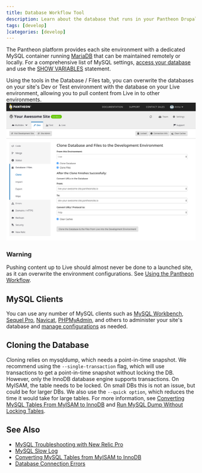 ```yaml
---
title: Database Workflow Tool
description: Learn about the database that runs in your Pantheon Drupal or WordPress site.
tags: [develop]
]categories: [develop]
---
```

The Pantheon platform provides each site environment with a dedicated MySQL container running [MariaDB](http://en.wikipedia.org/wiki/MariaDB) that can be maintained remotely or locally. For a comprehensive list of MySQL settings, [access your database](/docs/mysql-access/#database-connection-information) and use the [SHOW VARIABLES](http://dev.mysql.com/doc/refman/5.0/en/show-variables.html) statement.

Using the tools in the Database / Files tab, you can overwrite the databases on your site's Dev or Test environment with the database on your Live environment, allowing you to pull content from Live in to other environments.
![Workflow Tool](/source/docs/assets/images/dashboard/interface-workflow-tool.png)
<div class="alert alert-danger"><h3 class="info">Warning</h3>
<p>Pushing content up to Live should almost never be done to a launched site, as it can overwrite the environment configurations. See <a href="/docs/pantheon-workflow/">Using the Pantheon Workflow</a>. </p></div>

## MySQL Clients
You can use any number of MySQL clients such as [MySQL Workbench](http://dev.mysql.com/downloads/tools/workbench/), [Sequel Pro](http://www.sequelpro.com/download), [Navicat](http://www.navicat.com/download), [PHPMyAdmin](https://www.phpmyadmin.net/), and others to  administer your site's database
and [manage configurations](/docs/pantheon-workflow/#configuration-management) as needed.

## Cloning the Database
Cloning relies on mysqldump, which needs a point-in-time snapshot. We recommend using the `--single-transaction` flag, which will use transactions to get a point-in-time snapshot without locking the DB. However, only the InnoDB database engine supports transactions. On MyISAM, the table needs to be locked. On small DBs this is not an issue, but could be for larger DBs. We also use the `--quick option`, which reduces the time it would take for large tables. For more information, see [Converting MySQL Tables From MyISAM to InnoDB](/docs/myisam-to-innodb/) and [Run MySQL Dump Without Locking Tables](http://stackoverflow.com/questions/104612/run-mysqldump-without-locking-tables).

## See Also
- [MySQL Troubleshooting with New Relic Pro](/docs/debug-mysql-new-relic/)
- [MySQL Slow Log](/docs/mysql-slow-log/)
- [Converting MySQL Tables from MyISAM to InnoDB](/docs/myisam-to-innodb/)
- [Database Connection Errors](/docs/database-connection-errors/)
